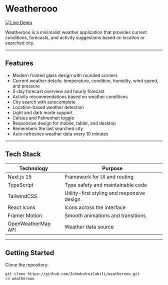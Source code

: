 # Weatherooo

[![Live Demo](https://img.shields.io/badge/Live-Site-Weatherooo-blue)](https://weatherooo.vercel.app)

Weatherooo is a minimalist weather application that provides current conditions, forecasts, and activity suggestions based on location or searched city.

---

## Features

- Modern frosted glass design with rounded corners  
- Current weather details: temperature, condition, humidity, wind speed, and pressure  
- 5-day forecast overview and hourly forecast  
- Activity recommendations based on weather conditions  
- City search with autocomplete  
- Location-based weather detection  
- Light and dark mode support  
- Celsius and Fahrenheit toggle  
- Responsive design for mobile, tablet, and desktop  
- Remembers the last searched city  
- Auto-refreshes weather data every 10 minutes  

---

## Tech Stack

| Technology | Purpose |
|------------|---------|
| Next.js 15 | Framework for UI and routing |
| TypeScript | Type safety and maintainable code |
| TailwindCSS | Utility-first styling and responsive design |
| React Icons | Icons across the interface |
| Framer Motion | Smooth animations and transitions |
| OpenWeatherMap API | Weather data source |

---

## Getting Started

Clone the repository:

```bash
git clone https://github.com/JohnAndreiCabili/weatherooo.git
cd weatherooo
